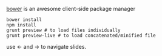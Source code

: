 [bower](http://bower.io) is an awesome client-side package manager

```
bower install
npm install
grunt preview # to load files individually 
grunt preview-live # to load concatenated/minified file
```

use ← and → to navigate slides. 



